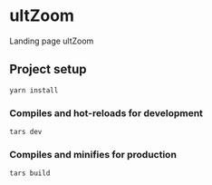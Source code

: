 # ultZoom
Landing page ultZoom

## Project setup
```
yarn install
```

### Compiles and hot-reloads for development
```
tars dev
```

### Compiles and minifies for production
```
tars build
```
